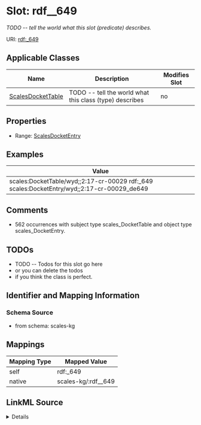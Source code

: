 

# Slot: rdf__649


_TODO -- tell the world what this slot (predicate) describes._





URI: [rdf:_649](http://www.w3.org/1999/02/22-rdf-syntax-ns#_649)



<!-- no inheritance hierarchy -->





## Applicable Classes

| Name | Description | Modifies Slot |
| --- | --- | --- |
| [ScalesDocketTable](../classes/ScalesDocketTable.md) | TODO -- tell the world what this class (type) describes |  no  |







## Properties

* Range: [ScalesDocketEntry](../classes/ScalesDocketEntry.md)






## Examples

| Value |
| --- |
| scales:DocketTable/wyd;;2:17-cr-00029 rdf:_649 scales:DocketEntry/wyd;;2:17-cr-00029_de649 |

## Comments

* 562 occurrences with subject type scales_DocketTable and object type scales_DocketEntry.

## TODOs

* TODO -- Todos for this slot go here
* or you can delete the todos
* if you think the class is perfect.

## Identifier and Mapping Information







### Schema Source


* from schema: scales-kg




## Mappings

| Mapping Type | Mapped Value |
| ---  | ---  |
| self | rdf:_649 |
| native | scales-kg/:rdf__649 |




## LinkML Source

<details>
```yaml
name: rdf__649
description: TODO -- tell the world what this slot (predicate) describes.
todos:
- TODO -- Todos for this slot go here
- or you can delete the todos
- if you think the class is perfect.
comments:
- 562 occurrences with subject type scales_DocketTable and object type scales_DocketEntry.
examples:
- value: scales:DocketTable/wyd;;2:17-cr-00029 rdf:_649 scales:DocketEntry/wyd;;2:17-cr-00029_de649
from_schema: scales-kg
rank: 1000
slot_uri: rdf:_649
alias: rdf__649
domain_of:
- scales_DocketTable
range: scales_DocketEntry

```
</details>